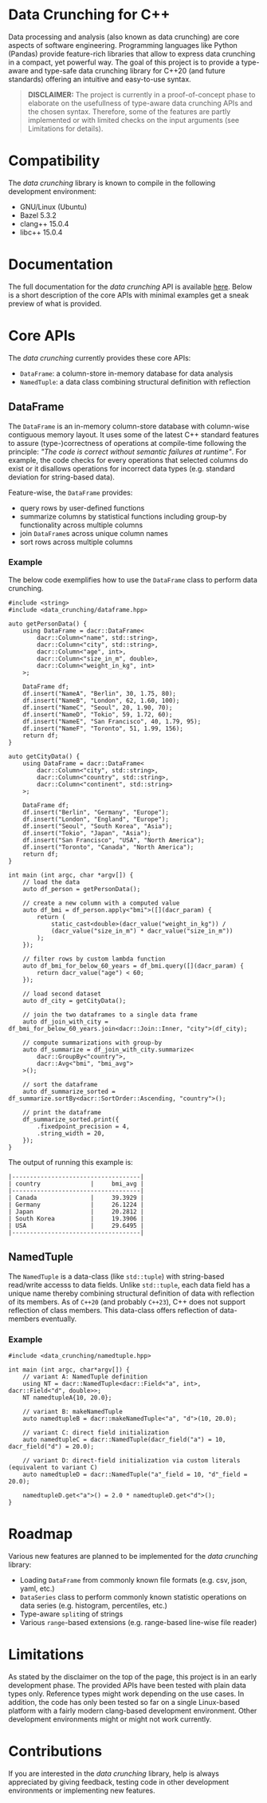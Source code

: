 # Data Crunching for C++

Data processing and analysis (also known as data crunching) are core aspects of software engineering.
Programming languages like Python (Pandas) provide feature-rich libraries that allow to express data crunching in a compact, yet powerful way.
The goal of this project is to provide a type-aware and type-safe data crunching library for C++20 (and future standards) offering an intuitive and easy-to-use syntax.

> **DISCLAIMER:**
The project is currently in a proof-of-concept phase to elaborate on the usefullness of type-aware data crunching APIs and the chosen syntax.
Therefore, some of the features are partly implemented or with limited checks on the input arguments (see Limitations for details).

# Compatibility

The _data crunching_ library is known to compile in the following development environment:

- GNU/Linux (Ubuntu)
- Bazel 5.3.2
- clang++ 15.0.4
- libc++ 15.0.4

# Documentation

The full documentation for the _data crunching_ API is available [here](https://amhellmund.github.io/data_crunching/).
Below is a short description of the core APIs with minimal examples get a sneak preview of what is provided.

# Core APIs

The _data crunching_ currently provides these core APIs:

- `DataFrame`: a column-store in-memory database for data analysis
- `NamedTuple`: a data class combining structural definition with reflection

## DataFrame

The `DataFrame` is an in-memory column-store database with column-wise contiguous memory layout.
It uses some of the latest C++ standard features to assure (type-)correctness of operations at compile-time
following the principle: *"The code is correct without semantic failures at runtime"*.
For example, the code checks for every operations that selected columns do exist or it disallows operations for incorrect data types (e.g. standard deviation for string-based data).

Feature-wise, the `DataFrame` provides:

- query rows by user-defined functions
- summarize columns by statistical functions including group-by functionality across multiple columns
- join `DataFrame`s across unique column names
- sort rows across multiple columns

### Example

The below code exemplifies how to use the `DataFrame` class to perform data crunching.

    #include <string>
    #include <data_crunching/dataframe.hpp>

    auto getPersonData() {
        using DataFrame = dacr::DataFrame<
            dacr::Column<"name", std::string>,
            dacr::Column<"city", std::string>,
            dacr::Column<"age", int>,
            dacr::Column<"size_in_m", double>,
            dacr::Column<"weight_in_kg", int>
        >;

        DataFrame df;
        df.insert("NameA", "Berlin", 30, 1.75, 80);
        df.insert("NameB", "London", 62, 1.60, 100);
        df.insert("NameC", "Seoul", 20, 1.90, 70);
        df.insert("NameD", "Tokio", 59, 1.72, 60);
        df.insert("NameE", "San Francisco", 40, 1.79, 95);
        df.insert("NameF", "Toronto", 51, 1.99, 156);
        return df;
    }

    auto getCityData() {
        using DataFrame = dacr::DataFrame<
            dacr::Column<"city", std::string>,
            dacr::Column<"country", std::string>,
            dacr::Column<"continent", std::string>
        >;

        DataFrame df;
        df.insert("Berlin", "Germany", "Europe");
        df.insert("London", "England", "Europe");
        df.insert("Seoul", "South Korea", "Asia");
        df.insert("Tokio", "Japan", "Asia");
        df.insert("San Francisco", "USA", "North America");
        df.insert("Toronto", "Canada", "North America");
        return df;
    }

    int main (int argc, char *argv[]) {
        // load the data
        auto df_person = getPersonData(); 

        // create a new column with a computed value
        auto df_bmi = df_person.apply<"bmi">([](dacr_param) { 
            return (
                static_cast<double>(dacr_value("weight_in_kg")) / 
                (dacr_value("size_in_m") * dacr_value("size_in_m"))
            );
        });

        // filter rows by custom lambda function
        auto df_bmi_for_below_60_years = df_bmi.query([](dacr_param) {
            return dacr_value("age") < 60;
        });
        
        // load second dataset
        auto df_city = getCityData();

        // join the two dataframes to a single data frame
        auto df_join_with_city = df_bmi_for_below_60_years.join<dacr::Join::Inner, "city">(df_city);

        // compute summarizations with group-by
        auto df_summarize = df_join_with_city.summarize<
            dacr::GroupBy<"country">,
            dacr::Avg<"bmi", "bmi_avg">
        >();

        // sort the dataframe
        auto df_summarize_sorted = df_summarize.sortBy<dacr::SortOrder::Ascending, "country">();

        // print the dataframe
        df_summarize_sorted.print({
            .fixedpoint_precision = 4,
            .string_width = 20,
        });
    }

The output of running this example is:

    |------------------------------------|
    | country              |     bmi_avg |
    |------------------------------------|
    | Canada               |     39.3929 |
    | Germany              |     26.1224 |
    | Japan                |     20.2812 |
    | South Korea          |     19.3906 |
    | USA                  |     29.6495 |
    |------------------------------------|


## NamedTuple

The `NamedTuple` is a data-class (like `std::tuple`) with string-based read/write accesss to data fields.
Unlike `std::tuple`, each data field has a unique name thereby combining structural definition of data with reflection of its members.
As of `C++20` (and probably `C++23`), C++ does not support reflection of class members.
This data-class offers reflection of data-members eventually.

### Example

    #include <data_crunching/namedtuple.hpp>

    int main (int argc, char*argv[]) {
        // variant A: NamedTuple definition
        using NT = dacr::NamedTuple<dacr::Field<"a", int>, dacr::Field<"d", double>>;
        NT namedtupleA{10, 20.0};

        // variant B: makeNamedTuple
        auto namedtupleB = dacr::makeNamedTuple<"a", "d">(10, 20.0);

        // variant C: direct field initialization
        auto namedtupleC = dacr::NamedTuple(dacr_field("a") = 10, dacr_field("d") = 20.0);

        // variant D: direct-field initialization via custom literals (equivalent to variant C)
        auto namedtupleD = dacr::NamedTuple("a"_field = 10, "d"_field = 20.0);

        namedtupleD.get<"a">() = 2.0 * namedtupleD.get<"d">();
    }

# Roadmap

Various new features are planned to be implemented for the *data crunching* library:

- Loading `DataFrame` from commonly known file formats (e.g. csv, json, yaml, etc.)
- `DataSeries` class to perform commonly known statistic operations on data series (e.g. histogram, percentiles, etc.)
- Type-aware `split`ing of strings
- Various `range`-based extensions (e.g. range-based line-wise file reader)

# Limitations

As stated by the disclaimer on the top of the page, this project is in an early development phase.
The provided APIs have been tested with plain data types only.
Reference types might work depending on the use cases.
In addition, the code has only been tested so far on a single Linux-based platform with a fairly modern
clang-based development environment.
Other development environments might or might not work currently.

# Contributions

If you are interested in the *data crunching* library, help is always appreciated by giving feedback, testing code in other development environments or implementing new features. 

    